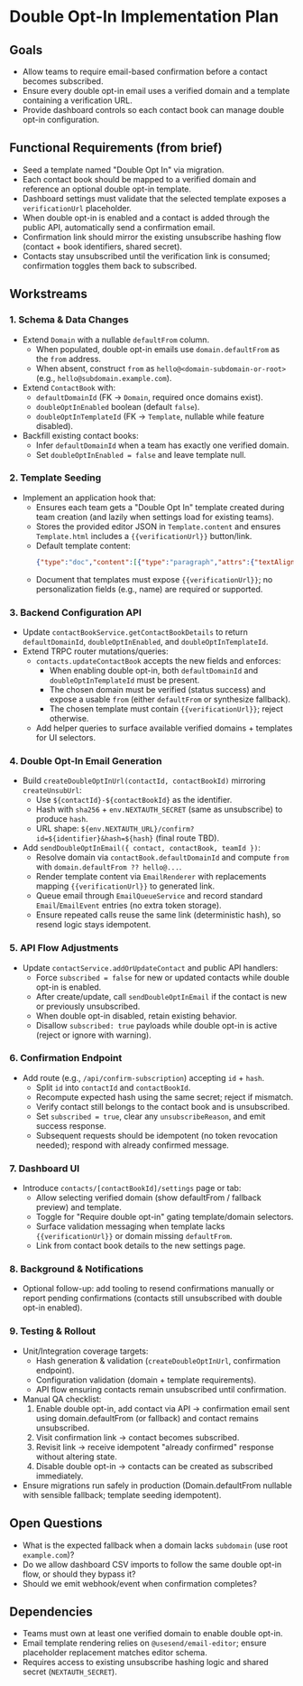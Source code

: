 # Double Opt-In Implementation Plan

## Goals
- Allow teams to require email-based confirmation before a contact becomes subscribed.
- Ensure every double opt-in email uses a verified domain and a template containing a verification URL.
- Provide dashboard controls so each contact book can manage double opt-in configuration.

## Functional Requirements (from brief)
- Seed a template named "Double Opt In" via migration.
- Each contact book should be mapped to a verified domain and reference an optional double opt-in template.
- Dashboard settings must validate that the selected template exposes a `verificationUrl` placeholder.
- When double opt-in is enabled and a contact is added through the public API, automatically send a confirmation email.
- Confirmation link should mirror the existing unsubscribe hashing flow (contact + book identifiers, shared secret).
- Contacts stay unsubscribed until the verification link is consumed; confirmation toggles them back to subscribed.

## Workstreams

### 1. Schema & Data Changes
- Extend `Domain` with a nullable `defaultFrom` column.
  - When populated, double opt-in emails use `domain.defaultFrom` as the `from` address.
  - When absent, construct `from` as `hello@<domain-subdomain-or-root>` (e.g., `hello@subdomain.example.com`).
- Extend `ContactBook` with:
  - `defaultDomainId` (FK → `Domain`, required once domains exist).
  - `doubleOptInEnabled` boolean (default `false`).
  - `doubleOptInTemplateId` (FK → `Template`, nullable while feature disabled).
- Backfill existing contact books:
  - Infer `defaultDomainId` when a team has exactly one verified domain.
  - Set `doubleOptInEnabled = false` and leave template null.

### 2. Template Seeding
- Implement an application hook that:
  - Ensures each team gets a "Double Opt In" template created during team creation (and lazily when settings load for existing teams).
  - Stores the provided editor JSON in `Template.content` and ensures `Template.html` includes a `{{verificationUrl}}` button/link.
  - Default template content:
    ```json
    {"type":"doc","content":[{"type":"paragraph","attrs":{"textAlign":null},"content":[{"type":"text","text":"Hey there,"}]},{"type":"paragraph","attrs":{"textAlign":null},"content":[{"type":"text","text":"Welcome to [Product name]. Please click the link below to verify your email address to get started."}]},{"type":"paragraph","attrs":{"textAlign":null}},{"type":"button","attrs":{"component":"button","text":"Confirm","url":"{{verificationUrl}}","alignment":"left","borderRadius":"4","borderWidth":"1","buttonColor":"rgb(0, 0, 0)","borderColor":"rgb(0, 0, 0)","textColor":"rgb(255, 255, 255)"}},{"type":"paragraph","attrs":{"textAlign":null}},{"type":"paragraph","attrs":{"textAlign":null},"content":[{"type":"text","text":"Best"}]}]}
    ```
  - Document that templates must expose `{{verificationUrl}}`; no personalization fields (e.g., name) are required or supported.

### 3. Backend Configuration API
- Update `contactBookService.getContactBookDetails` to return `defaultDomainId`, `doubleOptInEnabled`, and `doubleOptInTemplateId`.
- Extend TRPC router mutations/queries:
  - `contacts.updateContactBook` accepts the new fields and enforces:
    - When enabling double opt-in, both `defaultDomainId` and `doubleOptInTemplateId` must be present.
    - The chosen domain must be verified (status success) and expose a usable `from` (either `defaultFrom` or synthesize fallback).
    - The chosen template must contain `{{verificationUrl}}`; reject otherwise.
  - Add helper queries to surface available verified domains + templates for UI selectors.

### 4. Double Opt-In Email Generation
- Build `createDoubleOptInUrl(contactId, contactBookId)` mirroring `createUnsubUrl`:
  - Use `${contactId}-${contactBookId}` as the identifier.
  - Hash with `sha256` + `env.NEXTAUTH_SECRET` (same as unsubscribe) to produce `hash`.
  - URL shape: `${env.NEXTAUTH_URL}/confirm?id=${identifier}&hash=${hash}` (final route TBD).
- Add `sendDoubleOptInEmail({ contact, contactBook, teamId })`:
  - Resolve domain via `contactBook.defaultDomainId` and compute `from` with `domain.defaultFrom ?? hello@...`.
  - Render template content via `EmailRenderer` with replacements mapping `{{verificationUrl}}` to generated link.
  - Queue email through `EmailQueueService` and record standard `Email`/`EmailEvent` entries (no extra token storage).
  - Ensure repeated calls reuse the same link (deterministic hash), so resend logic stays idempotent.

### 5. API Flow Adjustments
- Update `contactService.addOrUpdateContact` and public API handlers:
  - Force `subscribed = false` for new or updated contacts while double opt-in is enabled.
  - After create/update, call `sendDoubleOptInEmail` if the contact is new or previously unsubscribed.
  - When double opt-in disabled, retain existing behavior.
  - Disallow `subscribed: true` payloads while double opt-in is active (reject or ignore with warning).

### 6. Confirmation Endpoint
- Add route (e.g., `/api/confirm-subscription`) accepting `id` + `hash`.
  - Split `id` into `contactId` and `contactBookId`.
  - Recompute expected hash using the same secret; reject if mismatch.
  - Verify contact still belongs to the contact book and is unsubscribed.
  - Set `subscribed = true`, clear any `unsubscribeReason`, and emit success response.
  - Subsequent requests should be idempotent (no token revocation needed); respond with already confirmed message.

### 7. Dashboard UI
- Introduce `contacts/[contactBookId]/settings` page or tab:
  - Allow selecting verified domain (show defaultFrom / fallback preview) and template.
  - Toggle for "Require double opt-in" gating template/domain selectors.
  - Surface validation messaging when template lacks `{{verificationUrl}}` or domain missing `defaultFrom`.
  - Link from contact book details to the new settings page.

### 8. Background & Notifications
- Optional follow-up: add tooling to resend confirmations manually or report pending confirmations (contacts still unsubscribed with double opt-in enabled).

### 9. Testing & Rollout
- Unit/Integration coverage targets:
  - Hash generation & validation (`createDoubleOptInUrl`, confirmation endpoint).
  - Configuration validation (domain + template requirements).
  - API flow ensuring contacts remain unsubscribed until confirmation.
- Manual QA checklist:
  1. Enable double opt-in, add contact via API → confirmation email sent using domain.defaultFrom (or fallback) and contact remains unsubscribed.
  2. Visit confirmation link → contact becomes subscribed.
  3. Revisit link → receive idempotent "already confirmed" response without altering state.
  4. Disable double opt-in → contacts can be created as subscribed immediately.
- Ensure migrations run safely in production (Domain.defaultFrom nullable with sensible fallback; template seeding idempotent).

## Open Questions
- What is the expected fallback when a domain lacks `subdomain` (use root `example.com`)?
- Do we allow dashboard CSV imports to follow the same double opt-in flow, or should they bypass it?
- Should we emit webhook/event when confirmation completes?

## Dependencies
- Teams must own at least one verified domain to enable double opt-in.
- Email template rendering relies on `@usesend/email-editor`; ensure placeholder replacement matches editor schema.
- Requires access to existing unsubscribe hashing logic and shared secret (`NEXTAUTH_SECRET`).
